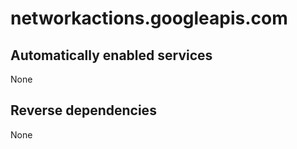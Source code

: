 # networkactions.googleapis.com

## Automatically enabled services

None

## Reverse dependencies

None

